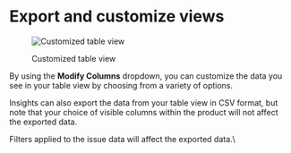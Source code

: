 # Export and customize views

<figure><img src="https://lh5.googleusercontent.com/qvNMtTudflGgqnlZTSCbZsVTHjpZ7PkuUqxB-6ydnRpo2tzJNamTMVCAQMTWkWI6RGzPQcWud9HJTfFyr0YSLoDdhyXZaIHCDX7lfrBBq27lrdqGTjCaMxi3eZH8z_bRNYKeynhMTtnCgIAvZ0SlGbU" alt="Customized table view"><figcaption><p>Customized table view</p></figcaption></figure>

By using the **Modify Columns** dropdown, you can customize the data you see in your table view by choosing from a variety of options.

Insights can also export the data from your table view in CSV format, but note that your choice of visible columns within the product will not affect the exported data.

Filters applied to the issue data will affect the exported data.\
